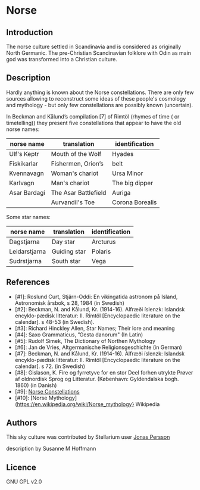 # Norse

## Introduction

The norse culture settled in Scandinavia and is considered as originally North Germanic. The pre-Christian Scandinavian folklore with Odin as main god was transformed into a Christian culture.

## Description

Hardly anything is known about the Norse constellations. There are only few sources allowing to reconstruct some ideas of these people's cosmology and mythology - but only few constellations are possibly known (uncertain).

In Beckman and Kålund’s compilation [7] of Rimtöl (rhymes of time ( or timetelling)) they present five constellations that appear to have the old norse names:

| norse name | translation | identification |
| -----------|-------------|----------------|
| Ulf's Keptr | Mouth of the Wolf | Hyades |
| Fiskikarlar | Fishermen, Orion’s | belt |
| Kvennavagn | Woman's chariot | Ursa Minor |
| Karlvagn | Man's chariot | The big dipper |
| Asar Bardagi | The Asar Battlefield |  Auriga |
|   | Aurvandil's Toe | Corona Borealis |

Some star names:

| norse name | translation | identification |
|----------|-----------|---------|
| Dagstjarna | Day star | Arcturus |
| Leidarstjarna  | Guiding star | Polaris  |
| Sudrstjarna  | South star |  Vega  |

## References

 - [#1]: Roslund Curt, Stjärn-Oddi: En vikingatida astronom på Island, Astronomisk årsbok, s 28, 1984 (in Swedish)
 - [#2]: Beckman, N. and Kålund, Kr. (1914-16). Alfræði íslenzk: Islandsk encyklo-pædisk litteratur: II. Rímtöl [Encyclopaedic literature on the calendar]. s 48-53 (in Swedish).
 - [#3]: Richard Hinckley Allen, Star Names; Their lore and meaning
 - [#4]: Saxo Grammaticus, ”Gesta danorum" (In Latin)
 - [#5]: Rudolf Simek, The Dictionary of Northen Mythology
 - [#6]: Jan de Vries, Altgermanische Religionsgeschichte (in German)
 - [#7]: Beckman, N. and Kålund, Kr. (1914-16). Alfræði íslenzk: Islandsk encyklo-pædisk litteratur: II. Rímtöl [Encyclopaedic literature on the calendar]. s 72. (in Swedish)
 - [#8]: Gislason, K. Fire og fyrretyve for en stor Deel forhen utrykte Prøver af oldnordisk Sprog og Litteratur. (København: Gyldendalska bogh. 1860) (in Danish)
 - [#9]: [Norse Constellations](http://digitaliseducation.com/resources-norse.html)
 - [#10]: [Norse Mythology](https://en.wikipedia.org/wiki/Norse_mythology} Wikipedia


## Authors

This sky culture was contributed by Stellarium user [Jonas Persson](mailto:jonas.persson@mna.hkr.se)

description by Susanne M Hoffmann

## Licence

GNU GPL v2.0
